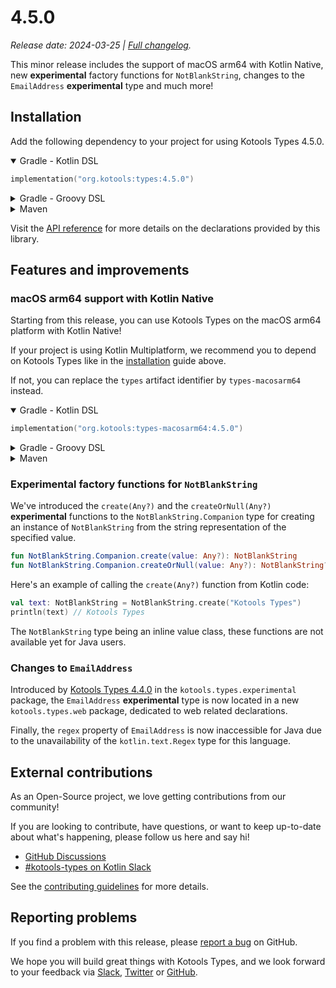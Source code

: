 # 4.5.0

_Release date: 2024-03-25 | [Full changelog][changelog]._

This minor release includes the support of macOS arm64 with Kotlin Native, new
**experimental** factory functions for `NotBlankString`, changes to the
`EmailAddress` **experimental** type and much more!

[changelog]: https://github.com/kotools/types/blob/main/CHANGELOG.md#4.5.0

## Installation

Add the following dependency to your project for using Kotools Types 4.5.0.

<details open>
<summary>Gradle - Kotlin DSL</summary>

```kotlin
implementation("org.kotools:types:4.5.0")
```
</details>

<details>
<summary>Gradle - Groovy DSL</summary>

```groovy
implementation "org.kotools:types:4.5.0"
```
</details>

<details>
<summary>Maven</summary>

```xml
<dependencies>
    <dependency>
        <groupId>org.kotools</groupId>
        <artifactId>types</artifactId>
        <version>4.5.0</version>
    </dependency>
</dependencies>
```
</details>

Visit the [API reference][api-reference] for more details on the declarations
provided by this library.

[api-reference]: https://types.kotools.org

## Features and improvements

### macOS arm64 support with Kotlin Native

Starting from this release, you can use Kotools Types on the macOS arm64
platform with Kotlin Native!

If your project is using Kotlin Multiplatform, we recommend you to depend on
Kotools Types like in the [installation](#installation) guide above.

If not, you can replace the `types` artifact identifier by `types-macosarm64`
instead.

<details open>
<summary>Gradle - Kotlin DSL</summary>

```kotlin
implementation("org.kotools:types-macosarm64:4.5.0")
```
</details>

<details>
<summary>Gradle - Groovy DSL</summary>

```groovy
implementation "org.kotools:types-macosarm64:4.5.0"
```
</details>

<details>
<summary>Maven</summary>

```xml
<dependencies>
    <dependency>
        <groupId>org.kotools</groupId>
        <artifactId>types-macosarm64</artifactId>
        <version>4.5.0</version>
    </dependency>
</dependencies>
```
</details>

### Experimental factory functions for `NotBlankString`

We've introduced the `create(Any?)` and the `createOrNull(Any?)`
**experimental** functions to the `NotBlankString.Companion` type for creating
an instance of `NotBlankString` from the string representation of the specified
value.

```kotlin
fun NotBlankString.Companion.create(value: Any?): NotBlankString
fun NotBlankString.Companion.createOrNull(value: Any?): NotBlankString?
```

Here's an example of calling the `create(Any?)` function from Kotlin code:

```kotlin
val text: NotBlankString = NotBlankString.create("Kotools Types")
println(text) // Kotools Types
```

The `NotBlankString` type being an inline value class, these functions are not
available yet for Java users.

### Changes to `EmailAddress`

Introduced by [Kotools Types 4.4.0] in the `kotools.types.experimental` package,
the `EmailAddress` **experimental** type is now located in a new
`kotools.types.web` package, dedicated to web related declarations.

Finally, the `regex` property of `EmailAddress` is now inaccessible for Java due
to the unavailability of the `kotlin.text.Regex` type for this language.

[Kotools Types 4.4.0]: https://github.com/kotools/types/releases/tag/4.4.0

## External contributions

As an Open-Source project, we love getting contributions from our community!

If you are looking to contribute, have questions, or want to keep up-to-date
about what's happening, please follow us here and say hi!

- [GitHub Discussions][github-discussions]
- [#kotools-types on Kotlin Slack][slack]

See the [contributing guidelines](/CONTRIBUTING.md) for more details.

[slack]: https://kotlinlang.slack.com/archives/C05H0L1LD25
[github-discussions]: https://github.com/kotools/types/discussions

## Reporting problems

If you find a problem with this release, please [report a bug][bug-report] on
GitHub.

We hope you will build great things with Kotools Types, and we look forward to
your feedback via [Slack], [Twitter] or [GitHub].

[bug-report]: https://github.com/kotools/types/issues/new?assignees=&labels=bug&projects=&template=bug-template.md&title=Bug
[github]: https://github.com/kotools
[twitter]: https://twitter.com/KotoolsContact
